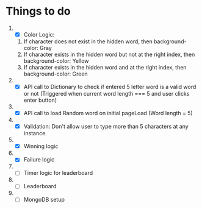 # Things to do

1. -[x] Color Logic:
    1. If character does not exist in the hidden word, then background-color: Gray
    2. If character exists in the hidden word but not at the right index, then background-color: Yellow
    3. If character exists in the hidden word and at the right index, then background-color: Green
1. -[x] API call to Dictionary to check if entered 5 letter word is a valid word or not (Triggered when current word length === 5 and user clicks enter button)
1. -[x] API call to load Random word on initial pageLoad (Word length = 5)
1. -[x] Validation: Don't allow user to type more than 5 characters at any instance.
1. -[x] Winning logic 
1. -[x] Failure logic
1. -[ ] Timer logic for leaderboard
1. -[ ] Leaderboard
1. -[ ] MongoDB setup

<br/>
